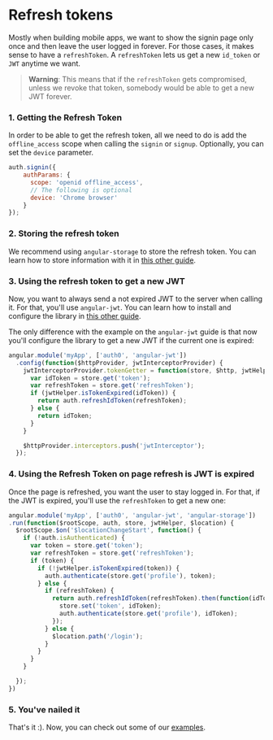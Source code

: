 # Refresh tokens

Mostly when building mobile apps, we want to show the signin page only once and then leave the user logged in forever. For those cases, it makes sense to have a `refreshToken`. A `refreshToken` lets us get a new `id_token` or `JWT` anytime we want. 

> **Warning**: This means that if the `refreshToken` gets compromised, unless we revoke that token, somebody would be able to get a new JWT forever.

### 1. Getting the Refresh Token

In order to be able to get the refresh token, all we need to do is add the `offline_access` scope when calling the `signin` or `signup`. Optionally, you can set the `device` parameter.

````js
auth.signin({
    authParams: {
      scope: 'openid offline_access',
      // The following is optional
      device: 'Chrome browser'
    }
});
````

### 2. Storing the refresh token

We recommend using `angular-storage` to store the refresh token. You can learn how to store information with it in [this other guide](storing-information.md).

### 3. Using the refresh token to get a new JWT

Now, you want to always send a not expired JWT to the server when calling it. For that, you'll use `angular-jwt`. You can learn how to install and configure the library in [this other guide](calling-an-api.md).

The only difference with the example on the `angular-jwt` guide is that now you'll configure the library to get a new JWT if the current one is expired:

````js
angular.module('myApp', ['auth0', 'angular-jwt'])
  .config(function($httpProvider, jwtInterceptorProvider) {
    jwtInterceptorProvider.tokenGetter = function(store, $http, jwtHelper) {
      var idToken = store.get('token');
      var refreshToken = store.get('refreshToken');
      if (jwtHelper.isTokenExpired(idToken)) {
        return auth.refreshIdToken(refreshToken);
      } else {
        return idToken;
      }
    }

    $httpProvider.interceptors.push('jwtInterceptor');
  });
````

### 4. Using the Refresh Token on page refresh is JWT is expired

Once the page is refreshed, you want the user to stay logged in. For that, if the JWT is expired, you'll use the `refreshToken` to get a new one:

````js
angular.module('myApp', ['auth0', 'angular-jwt', 'angular-storage'])
.run(function($rootScope, auth, store, jwtHelper, $location) {
  $rootScope.$on('$locationChangeStart', function() {
    if (!auth.isAuthenticated) {
      var token = store.get('token');
      var refreshToken = store.get('refreshToken');
      if (token) {
        if (!jwtHelper.isTokenExpired(token)) {
          auth.authenticate(store.get('profile'), token);
        } else {
          if (refreshToken) {
            return auth.refreshIdToken(refreshToken).then(function(idToken) {
              store.set('token', idToken);
              auth.authenticate(store.get('profile'), idToken);
            });
          } else {
            $location.path('/login');
          }
        }
      }
    }

  });
})
````

### 5. You've nailed it

That's it :). Now, you can check out some of our [examples](https://github.com/auth0/auth0-angular/tree/master/examples). 



